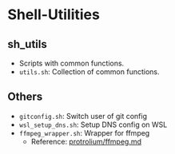 # Shell-Utilities

## sh_utils
- Scripts with common functions.
- `utils.sh`: Collection of common functions.

## Others
- `gitconfig.sh`: Switch user of git config
- `wsl_setup_dns.sh`: Setup DNS config on WSL
- `ffmpeg_wrapper.sh`: Wrapper for ffmpeg
    - Reference: [protrolium/ffmpeg.md](https://gist.github.com/protrolium/e0dbd4bb0f1a396fcb55)